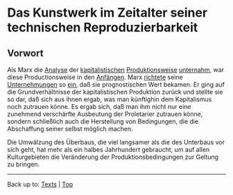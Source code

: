 # Das Kunstwerk im Zeitalter seiner technischen Reproduzierbarkeit

## Vorwort

Als Marx die [Analyse](../../nouns/a/an/Analyse.md) der [kapitalistischen](../../adjectives/k/ka/kapitalistisch.md) [Produktionsweise](../../nouns/p/pr/Produktionsweise.md) [unternahm](../../verbs/u/un/unternehmen.md), war diese Productionsweise in den [Anfängen](../../nouns/a/an/Anfang.md). Marx [richtete](../../verbs/e/ei/einrichten.md) seine [Unternehmungen](../../nouns/u/un/Unternehmung.md) so [ein](../../verbs/e/ei/einrichten.md), daß sie prognostischen Wert bekamen. Er ging auf die Grundverhältnisse der kapitalistischen Produktion zurück und stellte sie so dar, daß sich aus ihnen ergab, was man künftighin dem Kapitalismus noch zutrauen könne. Es ergab sich, daß man ihm nicht nur eine zunehmend verschärfte Ausbeutung der Proletarier zutrauen könne, sondern schließlich auch die Herstellung von Bedingungen, die die Abschaffung seiner selbst möglich machen.

Die Umwälzung des Überbaus, die viel langsamer als die des Unterbaus vor sich geht, hat mehr als ein halbes Jahrhundert gebraucht, um auf allen Kulturgebieten die Veränderung der Produktionsbedingungen zur Geltung zu bringen.

----

Back up to: [Texts](../index.md) | [Top](../../index.md)
